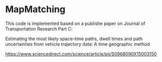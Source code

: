 # MapMatching
 
This code is implemented based on a publishe paper on Journal of Transportation Research Part C:

Estimating the most likely space–time paths, dwell times and path uncertainties from vehicle trajectory data: A time geographic method

https://www.sciencedirect.com/science/article/pii/S0968090X15003150